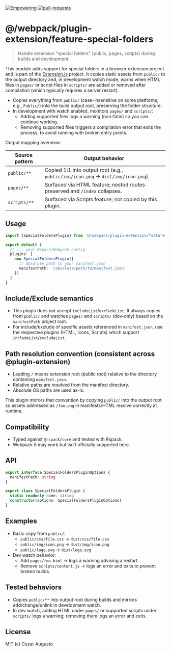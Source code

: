 [empowering-image]: https://img.shields.io/badge/Empowering-Extension.js-0971fe
[empowering-url]: https://extension.js.org
[pr-welcome-image]: https://img.shields.io/badge/pull--requests-welcome-2ecc40
[pr-welcome-url]: https://github.com/extension-js/extension.js/pulls
[extensionjs-image]: https://img.shields.io/badge/Extension.js-0971fe

[![Empowering][empowering-image]][empowering-url] [![pull-requests][pr-welcome-image]][pr-welcome-url]

# @/webpack/plugin-extension/feature-special-folders

> Handle extension "special folders" (public, pages, scripts) during builds and development.

This module adds support for special folders in a browser extension project and is part of the [Extension.js](https://extension.js.org) project. It copies static assets from `public/` to the output directory and, in development watch mode, warns when HTML files in `pages/` or script files in `scripts/` are added or removed after compilation (which typically requires a server restart).

- Copies everything from `public/` (case-insensitive on some platforms, e.g., `Public/`) into the build output root, preserving the folder structure.
- In development with watch enabled, monitors `pages/` and `scripts/`:
  - Adding supported files logs a warning (non-fatal) so you can continue working.
  - Removing supported files triggers a compilation error that exits the process, to avoid running with broken entry points.

Output mapping overview:

| Source pattern | Output behavior                                                                  |
| -------------- | -------------------------------------------------------------------------------- |
| `public/**`    | Copied 1:1 into output root (e.g., `public/img/icon.png` → `dist/img/icon.png`). |
| `pages/**`     | Surfaced via HTML feature; nested routes preserved and `/index` collapses.       |
| `scripts/**`   | Surfaced via Scripts feature; not copied by this plugin.                         |

## Usage

```ts
import {SpecialFoldersPlugin} from '@/webpack/plugin-extension/feature-special-folders'

export default {
  // ... your Rspack/Webpack config
  plugins: [
    new SpecialFoldersPlugin({
      // Absolute path to your manifest.json
      manifestPath: '/absolute/path/to/manifest.json'
    })
  ]
}
```

## Include/Exclude semantics

- This plugin does not accept `includeList`/`excludeList`. It always copies from `public/` and watches `pages/` and `scripts/` (dev-only) based on the `manifestPath` project root.
- For include/exclude of specific assets referenced in `manifest.json`, use the respective plugins (HTML, Icons, Scripts) which support `includeList`/`excludeList`.

## Path resolution convention (consistent across @plugin-extension)

- Leading `/` means extension root (public root) relative to the directory containing `manifest.json`.
- Relative paths are resolved from the manifest directory.
- Absolute OS paths are used as-is.

This plugin mirrors that convention by copying `public/` into the output root so assets addressed as `/foo.png` in manifests/HTML resolve correctly at runtime.

## Compatibility

- Typed against `@rspack/core` and tested with Rspack.
- Webpack 5 may work but isn’t officially supported here.

## API

```ts
export interface SpecialFoldersPluginOptions {
  manifestPath: string
}

export class SpecialFoldersPlugin {
  static readonly name: string
  constructor(options: SpecialFoldersPluginOptions)
}
```

## Examples

- Basic copy from `public/`:
  - `public/css/file.css` → `dist/css/file.css`
  - `public/img/icon.png` → `dist/img/icon.png`
  - `public/logo.svg` → `dist/logo.svg`
- Dev watch behavior:
  - Add `pages/foo.html` → logs a warning advising a restart.
  - Remove `scripts/content.js` → logs an error and exits to prevent broken builds.

## Tested behaviors

- Copies `public/**` into output root during builds and mirrors add/change/unlink in development watch.
- In dev watch, adding HTML under `pages/` or supported scripts under `scripts/` logs a warning; removing them logs an error and exits.

## License

MIT (c) Cezar Augusto
